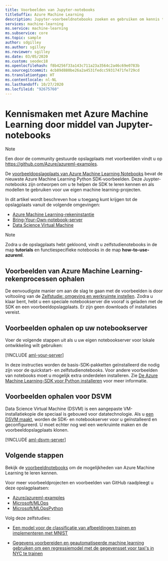 ```yaml
---
title: Voorbeelden van Jupyter-notebooks
titleSuffix: Azure Machine Learning
description: Jupyter-voorbeeldnotebooks zoeken en gebruiken om kennis te maken met Azure Machine Learning Python voor SDK te ontdekken.
services: machine-learning
ms.service: machine-learning
ms.subservice: core
ms.topic: sample
author: sdgilley
ms.author: sgilley
ms.reviewer: sgilley
ms.date: 03/05/2020
ms.custom: seodec18
ms.openlocfilehash: f8b4256f33a143c711a23a3564c2a46c69e0783b
ms.sourcegitcommit: 4cb89d880be26a2a4531fedcc59317471fe729cd
ms.translationtype: HT
ms.contentlocale: nl-NL
ms.lasthandoff: 10/27/2020
ms.locfileid: "92675760"
---
```

# <a name="explore-azure-machine-learning-with-jupyter-notebooks"></a>Kennismaken met Azure Machine Learning door middel van Jupyter-notebooks

> [!NOTE] 
> Een door de community gestuurde opslagplaats met voorbeelden vindt u op https://github.com/Azure/azureml-examples.

De [voorbeeldopslagplaats van Azure Machine Learning Notebooks](https://github.com/azure/machinelearningnotebooks) bevat de nieuwste Azure Machine Learning Python SDK-voorbeelden. Deze Juypter-notebooks zijn ontworpen om u te helpen de SDK te leren kennen en als modellen te gebruiken voor uw eigen machine learning-projecten.

In dit artikel wordt beschreven hoe u toegang kunt krijgen tot de opslagplaats vanuit de volgende omgevingen:

- [Azure Machine Learning-rekeninstantie](#notebookvm)
- [Bring-Your-Own-notebook-server](#byo)
- [Data Science Virtual Machine](#dsvm)

> [!NOTE]
> Zodra u de opslagplaats hebt gekloond, vindt u zelfstudienotebooks in de map **tutorials** en functiespecifieke notebooks in de map **how-to-use-azureml**.

<a name="notebookvm"></a>
## <a name="get-samples-on-azure-machine-learning-compute-instance"></a>Voorbeelden van Azure Machine Learning-rekenprocessen ophalen

De eenvoudigste manier om aan de slag te gaan met de voorbeelden is door voltooiing van de [Zelfstudie: omgeving en werkruimte instellen](tutorial-1st-experiment-sdk-setup.md). Zodra u klaar bent, hebt u een speciale notebookserver die vooraf is geladen met de SDK en een voorbeeldopslagplaats. Er zijn geen downloads of installaties vereist.

<a name="byo"></a>

## <a name="get-samples-on-your-notebook-server"></a>Voorbeelden ophalen op uw notebookserver

Voer de volgende stappen uit als u uw eigen notebookserver voor lokale ontwikkeling wilt gebruiken:

[!INCLUDE [aml-your-server](../../includes/aml-your-server.md)]

In deze instructies worden de basis-SDK-pakketten geïnstalleerd die nodig zijn voor de quickstart- en zelfstudienotebooks. Voor andere voorbeelden van notebooks moet u mogelijk extra onderdelen installeren. Zie [De Azure Machine Learning-SDK voor Python installeren](https://docs.microsoft.com/python/api/overview/azure/ml/install) voor meer informatie.

<a name="dsvm"></a>
## <a name="get-samples-on-dsvm"></a>Voorbeelden ophalen voor DSVM

Data Science Virtual Machine (DSVM) is een aangepaste VM-installatiekopie die speciaal is gebouwd voor datatechnologie. Als u [een DSVM maakt](how-to-configure-environment.md#dsvm), worden de SDK- en notebookserver voor u geïnstalleerd en geconfigureerd. U moet echter nog wel een werkruimte maken en de voorbeeldopslagplaats klonen.

[!INCLUDE [aml-dsvm-server](../../includes/aml-dsvm-server.md)]

## <a name="next-steps"></a>Volgende stappen

Bekijk de [voorbeeldnotebooks](https://github.com/Azure/MachineLearningNotebooks) om de mogelijkheden van Azure Machine Learning te leren kennen.

Voor meer voorbeeldprojecten en voorbeelden van GitHub raadpleegt u deze opslagplaatsen:
+ [Azure/azureml-examples](https://github.com/Azure/azureml-examples)
+ [Microsoft/MLOps](https://github.com/Microsoft/MLOps)
+ [Microsoft/MLOpsPython](https://github.com/microsoft/MLOpsPython)

Volg deze zelfstudies:

- [Een model voor de classificatie van afbeeldingen trainen en implementeren met MNIST](tutorial-train-models-with-aml.md)

- [Gegevens voorbereiden en geautomatiseerde machine learning gebruiken om een regressiemodel met de gegevensset voor taxi's in NYC te trainen](tutorial-auto-train-models.md)
